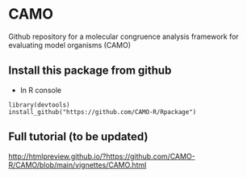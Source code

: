 # CAMO
Github repository for a molecular congruence analysis framework for evaluating model organisms (CAMO)


## Install this package from github
* In R console

```{R}
library(devtools)
install_github("https://github.com/CAMO-R/Rpackage") 
```


## Full tutorial (to be updated)


http://htmlpreview.github.io/?https://github.com/CAMO-R/CAMO/blob/main/vignettes/CAMO.html

